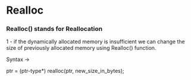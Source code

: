 <h1>Realloc</h1>
<h3>Realloc() stands for Reallocation</h3>

1 - if the dynamically allocated memory is insufficient we can change the size of previously allocated memory using Realloc() function.

Syntax ->

 ptr = (ptr-type*) realloc(ptr, new_size_in_bytes);